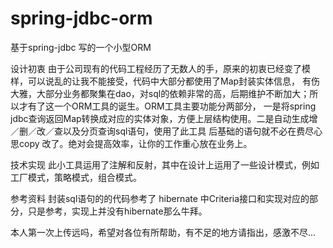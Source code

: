 spring-jdbc-orm
===============

基于spring-jdbc 写的一个小型ORM

设计初衷
  由于公司现有的代码工程经历了无数人的手，原来的初衷已经变了模样，可以说乱的让我不能接受，代码中大部分都使用了Map封装实体信息，
有伤大雅，大部分业务都聚集在dao，对sql的依赖非常的高，后期维护不断加大；所以才有了这一个ORM工具的诞生。ORM工具主要功能分两部分，
一是将spring jdbc查询返回Map转换成对应的实体对象，方便上层结构使用。二是自动生成增／删／改／查以及分页查询sql语句，使用了此工具
后基础的语句就不必在费尽心思copy 改了。绝对会提高效率，让你的工作重心放在业务上。

技术实现
  此小工具运用了注解和反射，其中在设计上运用了一些设计模式，例如工厂模式，策略模式，组合模式。

参考资料
  封装sql语句的的代码参考了 hibernate 中Criteria接口和实现对应的部分，只是参考，实现上并没有hibernate那么牛拜。
  
  本人第一次上传远吗，希望对各位有所帮助，有不足的地方请指出，感激不尽...

